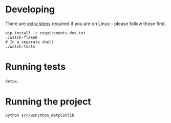 # Developing

There are [extra steps](linux-prerequisites.md) required if you are on Linux - please follow those first.

```shell
pip install -r requirements-dev.txt
./watch-flake8
# In a separate shell
./watch-tests
```

# Running tests

`detox`.

# Running the project

```shell
python src/wxPython_matplotlib
```
